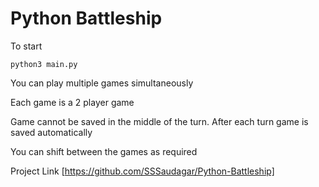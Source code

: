 # Python Battleship

To start
```
python3 main.py
```

You can play multiple games simultaneously

Each game is a 2 player game

Game cannot be saved in the middle of the turn. After each turn game is saved automatically

You can shift between the games as required

Project Link [https://github.com/SSSaudagar/Python-Battleship]
